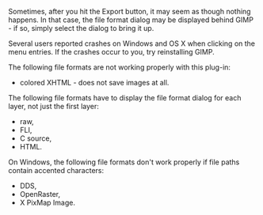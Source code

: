 Sometimes, after you hit the Export button, it may seem as though nothing
happens. In that case, the file format dialog may be displayed behind GIMP - if
so, simply select the dialog to bring it up.

Several users reported crashes on Windows and OS X when clicking on the menu
entries. If the crashes occur to you, try reinstalling GIMP.

The following file formats are not working properly with this plug-in:
* colored XHTML - does not save images at all.

The following file formats have to display the file format dialog for each layer,
not just the first layer:
* raw,
* FLI,
* C source,
* HTML.

On Windows, the following file formats don't work properly if file paths contain
accented characters:
* DDS,
* OpenRaster,
* X PixMap Image.
